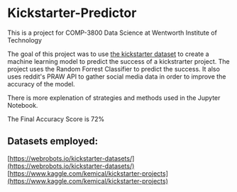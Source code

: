 # Kickstarter-Predictor

This is a project for COMP-3800 Data Science at Wentworth Institute of Technology

The goal of this project was to use [the kickstarter dataset](https://webrobots.io/kickstarter-datasets/) to create a machine learning model to predict the success of a kickstrarter project. The project uses the Random Forrest Classifier to predict the success. It also uses reddit's PRAW API to gather social media data in order to improve the accuracy of the model. 

There is more explenation of strategies and methods used in the Jupyter Notebook.

The Final Accuracy Score is 72%

## Datasets employed:   
[https://webrobots.io/kickstarter-datasets/](https://webrobots.io/kickstarter-datasets/)  
[https://www.kaggle.com/kemical/kickstarter-projects](https://www.kaggle.com/kemical/kickstarter-projects)   
